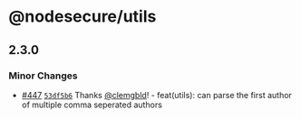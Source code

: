 # @nodesecure/utils

## 2.3.0

### Minor Changes

- [#447](https://github.com/NodeSecure/scanner/pull/447) [`53df5b6`](https://github.com/NodeSecure/scanner/commit/53df5b6840a20b9dc8379ba44ffb5c9e4816d535) Thanks [@clemgbld](https://github.com/clemgbld)! - feat(utils): can parse the first author of multiple comma seperated authors
